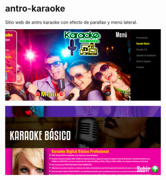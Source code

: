 # antro-karaoke
Sitio web de antro karaoke con efecto de parallax y menú lateral.

![alt text](https://github.com/hmediamx/antro-karaoke/blob/master/recursos/antro-karaoke-1.png?raw=true)

![alt text](https://github.com/hmediamx/antro-karaoke/blob/master/recursos/antro-karaoke-2.png?raw=true)
